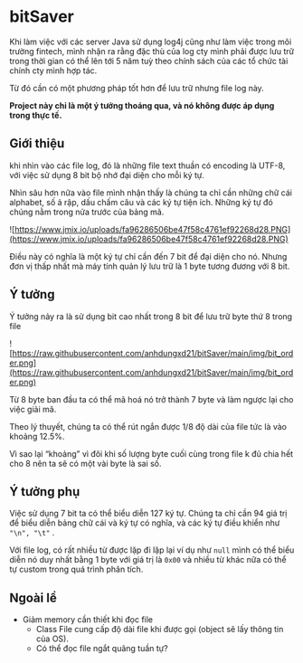 # bitSaver

Khi làm việc với các server Java sử dụng log4j cũng như làm việc trong môi trường fintech, mình nhận ra rằng đặc thù của log cty mình phải được lưu trữ trong thời gian có thể lên tới 5 năm tuỳ theo chính sách của các tổ chức tài chính cty mình hợp tác.

Từ đó cần có một phương pháp tốt hơn để lưu trữ nhưng file log này.

**Project này chỉ là một ý tưởng thoáng qua, và nó không được áp dụng trong thực tế.**

## Giới thiệu

khi nhìn vào các file log, đó là những file text thuần có encoding là UTF-8, với việc sử dụng 8 bit bộ nhớ đại diện cho mỗi ký tự.

Nhìn sâu hơn nữa vào file mình nhận thấy là chúng ta chỉ cần những chữ cái alphabet, số ả rập, dấu chấm câu và các ký tự tiện ích. Những ký tự đó chúng nằm trong nửa trước của bảng mã.

![https://www.jmix.io/uploads/fa96286506be47f58c4761ef92268d28.PNG](https://www.jmix.io/uploads/fa96286506be47f58c4761ef92268d28.PNG)

Điều này có nghĩa là một ký tự chỉ cần đến 7 bit để đại diện cho nó. Nhưng đơn vị thấp nhất mà máy tính quản lý lưu trữ là 1 byte tương đương với 8 bit.

## Ý tưởng

Ý tưởng nảy ra là sử dụng bit cao nhất trong 8 bit để lưu trữ byte thứ 8 trong file

![https://raw.githubusercontent.com/anhdungxd21/bitSaver/main/img/bit_order.png](https://raw.githubusercontent.com/anhdungxd21/bitSaver/main/img/bit_order.png)

Từ 8 byte ban đầu ta có thể mã hoá nó trở thành 7 byte và làm ngược lại cho việc giải mã.

Theo lý thuyết, chúng ta có thể rút ngắn được 1/8 độ dài của file tức là vào khoảng 12.5%.

Vì sao lại “khoảng” vì đôi khi số lượng byte cuối cùng trong file k đủ chia hết cho 8 nên ta sẽ có một vài byte là sai số.

## Ý tưởng phụ

Việc sử dụng 7 bit ta có thể biểu diễn 127 ký tự. Chúng ta chỉ cần 94 giá trị để biểu diễn bảng chữ cái và ký tự có nghĩa, và các ký tự điều khiển như `"\n", "\t"` .

Với file log, có rất nhiều từ được lặp đi lặp lại ví dụ như `null` mình có thể biểu diễn nó duy nhất bằng 1 byte với giá trị là `0x00` và nhiều từ khác nữa có thể tự custom trong quá trình phân tích.

## Ngoài lề

- Giảm memory cần thiết khi đọc file
    - Class File cung cấp độ dài file khi được gọi (object sẽ lấy thông tin của OS).
    - Có thể đọc file ngắt quãng tuần tự?
